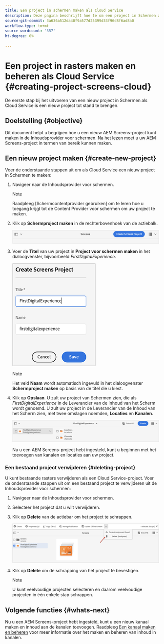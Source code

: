 ```yaml
---
title: Een project in schermen maken als Cloud Service
description: Deze pagina beschrijft hoe te om een project in Schermen als Cloud Service tot stand te brengen.
source-git-commit: 3a636a512da40f9a577d25399d33f96d8f6ad8a0
workflow-type: tm+mt
source-wordcount: '357'
ht-degree: 0%

---
```



# Een project in rasters maken en beheren als Cloud Service {#creating-project-screens-cloud}

De eerste stap bij het uitvoeren van een nieuw project in Schermen als Cloud Service is een nieuw project tot stand te brengen.

## Doelstelling {#objective}

Dit document helpt u begrijpen hoe u een nieuw AEM Screens-project kunt maken in de Inhoudsprovider voor schermen. Na het lezen moet u uw AEM Screens-project in termen van bereik kunnen maken.

## Een nieuw project maken {#create-new-project}

Voer de onderstaande stappen uit om als Cloud Service een nieuw project in Schermen te maken:

1. Navigeer naar de Inhoudsprovider voor schermen.

   >[!NOTE]
   >Raadpleeg [Schermcontentprovider gebruiken] om te leren hoe u toegang krijgt tot de Content Provider voor schermen om uw project te maken.

1. Klik op **Schermproject maken** in de rechterbovenhoek van de actiebalk.

   ![](/help/screens-cloud/assets/create-content/create-screens-project1.png)

1. Voer de **Titel** van uw project in **Project voor schermen maken** in het dialoogvenster, bijvoorbeeld *FirstDigitalExperience*.

   ![](/help/screens-cloud/assets/create-content/create-screens-project2.png)

   >[!NOTE]
   >Het veld **Naam** wordt automatisch ingevuld in het dialoogvenster **Schermproject maken** op basis van de titel die u kiest.

1. Klik op **Opslaan**. U zult uw project van Schermen zien, die als *FirstDigitalExperience* in de Leverancier van de Inhoud van het Scherm wordt genoemd. U zult uw project in de Leverancier van de Inhoud van het Scherm zien, met twee omslagen noemden, **Locaties** en **Kanalen**.

   ![](/help/screens-cloud/assets/create-content/create-screens-project3.png)

   Nu u een AEM Screens-project hebt ingesteld, kunt u beginnen met het toevoegen van kanalen en locaties aan uw project.

### Een bestaand project verwijderen {#deleting-project}

U kunt bestaande rasters verwijderen als een Cloud Service-project.
Voer de onderstaande stappen uit om een bestaand project te verwijderen uit de Inhoudsprovider voor schermen:

1. Navigeer naar de Inhoudsprovider voor schermen.
1. Selecteer het project dat u wilt verwijderen.
1. Klik op **Delete** van de actiebar om het project te schrappen.

   ![](/help/screens-cloud/assets/create-content/create-project5.png)

1. Klik op **Delete** om de schrapping van het project te bevestigen.

   >[!NOTE]
   >U kunt veelvoudige projecten selecteren en daarom veelvoudige projecten in één enkele stap schrappen.

## Volgende functies {#whats-next}

Nu u een AEM Screens-project hebt ingesteld, kunt u een nieuw kanaal maken en inhoud aan de kanalen toevoegen. Raadpleeg [Een kanaal maken en beheren](https://experienceleague.adobe.com/docs/experience-manager-cloud-service/screens-as-cloud-service/create-content/creating-channels-screens-cloud.html?lang=en) voor meer informatie over het maken en beheren van inhoud in kanalen.